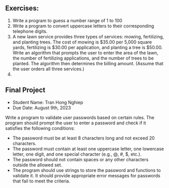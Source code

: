 ## Exercises:
1. Write a program to guess a number range of 1 to 100
2. Write a program to convert uppercase letters to their corresponding telephone digits.
3. A new lawn service provides three types of services: mowing, fertilizing, and planting trees. The cost of mowing is $35.00 per 5,000 square yards, fertilizing is $30.00 per application, and planting a tree is $50.00. Write an algorithm that prompts the user to enter the area of the lawn, the number of fertilizing applications, and the number of trees to be planted. The algorithm then determines the billing amount. (Assume that the user orders all three services.)
4. 

## Final Project
* Student Name: Tran Hong Nghiep
* Due Date: August 9th, 2023

Write a program to validate user passwords based on certain rules. The program should prompt the user to enter a password and check if it satisfies the following conditions:
* The password must be at least 8 characters long and not exceed 20 characters.
* The password must contain at least one uppercase letter, one lowercase letter, one digit, and one special character (e.g., @, #, $, etc.).
* The password should not contain spaces or any other characters outside the allowed set.
* The program should use strings to store the password and functions to validate it. It should provide appropriate error messages for passwords that fail to meet the criteria.
